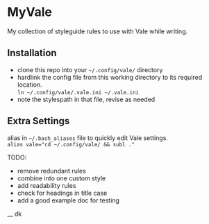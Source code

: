 # MyVale
My collection of styleguide rules to use with Vale while writing.

## Installation

- clone this repo into your `~/.config/vale/` directory
- hardlink the config file from this working directory to its required location.  
`ln ~/.config/vale/.vale.ini ~/.vale.ini`
- note the stylespath in that file, revise as needed

## Extra Settings

alias in `~/.bash_aliases` file to quickly edit Vale settings.  
`alias vale="cd ~/.config/vale/ && subl ."`

TODO:

- remove redundant rules
- combine into one custom style
- add readability rules
- check for headings in title case
- add a good example doc for testing

__
dk
